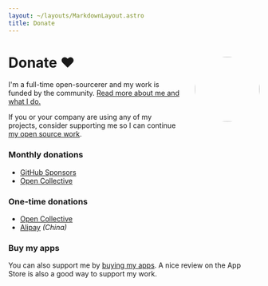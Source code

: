 ```yaml
---
layout: ~/layouts/MarkdownLayout.astro
title: Donate
---
```


<style>
.hero-body .column {
	margin-bottom: 180px;
}

.hero-body .tagline {
	font-size: 18px;
	margin-top: 5px;
}

#self-photo {
	margin-top: 30px;
	margin-left: 30px;
	border-radius: 50%;
	width: 130px;
}
</style>

<img id="self-photo" src="/assets/logo-small.jpg" align="right" class="hidden sm:block">

# Donate <span class="pl-2">❤️</span>

I'm a full-time open-sourcerer and my work is funded by the community. [Read more about me and what I do.](https://github.com/sponsors/sandhope)

If you or your company are using any of my projects, consider supporting me so I can continue [my open source work](https://github.com/sandhope).

### Monthly donations

- [GitHub Sponsors](https://github.com/sponsors/sandhope)
- [Open Collective](https://opencollective.com/sandhope)

### One-time donations

- [Open Collective](https://opencollective.com/sandhope)
- [Alipay](/assets/alipay-qrcode.jpg) _(China)_

### Buy my apps

You can also support me by [buying my apps](/apps/paid). A nice review on the App Store is also a good way to support my work.
